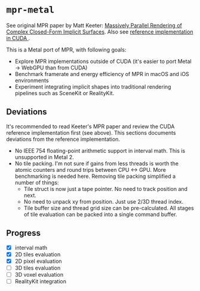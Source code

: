 # `mpr-metal`
See original MPR paper by Matt Keeter: 
[Massively Parallel Rendering of Complex Closed-Form Implicit Surfaces](https://mattkeeter.com/research/mpr). 
Also see [reference implementation in CUDA ](https://github.com/mkeeter/mpr).

This is a Metal port of MPR, with following goals:
- Explore MPR implementations outside of CUDA (it's easier to port Metal -> WebGPU than from CUDA)
- Benchmark framerate and energy efficiency of MPR in macOS and iOS environments
- Experiment integrating implicit shapes into traditional rendering pipelines such as SceneKit or RealityKit.

## Deviations
It's recommended to read Keeter's MPR paper and review the CUDA reference implementation first (see above).
This sections documents deviations from the reference implementation.

- No IEEE 754 floating-point arithmetic support in interval math. This is unsupported in Metal 2.
- No tile packing. I'm not sure if gains from less threads is worth the atomic counters and round trips between CPU <-> GPU. More benchmarking is needed here. Removing tile packing simplified a number of things:
    - Tile struct is now just a tape pointer. No need to track position and next.
    - No need to unpack xy from position. Just use 2/3D thread index.
    - Tile buffer size and thread grid size can be pre-calculated. All stages of tile evaluation can be packed into a single command buffer.

## Progress
- [x] interval math
- [x] 2D tiles evaluation
- [x] 2D pixel evaluation
- [ ] 3D tiles evaluation
- [ ] 3D voxel evaluation
- [ ] RealityKit integration
